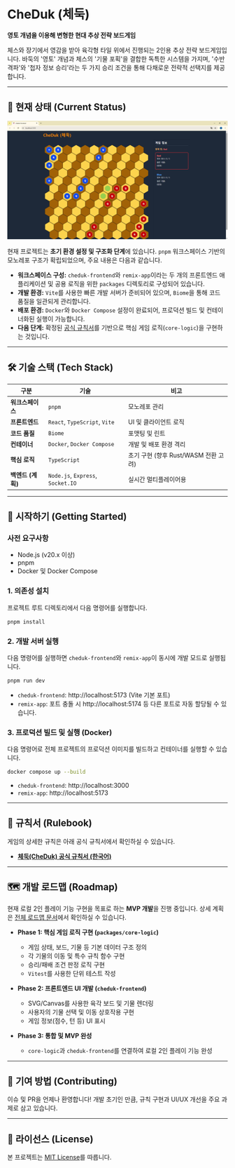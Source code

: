 # CheDuk (체둑)
**영토 개념을 이용해 변형한 현대 추상 전략 보드게임**

체스와 장기에서 영감을 받아 육각형 타일 위에서 진행되는 2인용 추상 전략 보드게임입니다. 바둑의 '영토' 개념과 체스의 '기물 포획'을 결합한 독특한 시스템을 가지며, '수반 격파'와 '첩자 정보 승리'라는 두 가지 승리 조건을 통해 다채로운 전략적 선택지를 제공합니다.

---

## 📌 현재 상태 (Current Status)

![Play Screen](./play_screen.png)

현재 프로젝트는 **초기 환경 설정 및 구조화 단계**에 있습니다. `pnpm` 워크스페이스 기반의 모노레포 구조가 확립되었으며, 주요 내용은 다음과 같습니다.

- **워크스페이스 구성:** `cheduk-frontend`와 `remix-app`이라는 두 개의 프론트엔드 애플리케이션 및 공용 로직을 위한 `packages` 디렉토리로 구성되어 있습니다.
- **개발 환경:** `Vite`를 사용한 빠른 개발 서버가 준비되어 있으며, `Biome`을 통해 코드 품질을 일관되게 관리합니다.
- **배포 환경:** `Docker`와 `Docker Compose` 설정이 완료되어, 프로덕션 빌드 및 컨테이너화된 실행이 가능합니다.
- **다음 단계:** 확정된 [공식 규칙서](./docs/CheDuk_Rulebook_KOR.md)를 기반으로 핵심 게임 로직(`core-logic`)을 구현하는 것입니다.

---

## 🛠️ 기술 스택 (Tech Stack)

| 구분 | 기술 | 비고 |
|------|----------|------|
| **워크스페이스** | `pnpm` | 모노레포 관리 |
| **프론트엔드** | `React`, `TypeScript`, `Vite` | UI 및 클라이언트 로직 |
| **코드 품질** | `Biome` | 포맷팅 및 린트 |
| **컨테이너** | `Docker`, `Docker Compose` | 개발 및 배포 환경 격리 |
| **핵심 로직** | `TypeScript` | 초기 구현 (향후 Rust/WASM 전환 고려) |
| **백엔드 (계획)** | `Node.js`, `Express`, `Socket.IO` | 실시간 멀티플레이어용 |

---

## 🚀 시작하기 (Getting Started)

### 사전 요구사항
- Node.js (v20.x 이상)
- pnpm
- Docker 및 Docker Compose

### 1. 의존성 설치
프로젝트 루트 디렉토리에서 다음 명령어를 실행합니다.
```bash
pnpm install
```

### 2. 개발 서버 실행
다음 명령어를 실행하면 `cheduk-frontend`와 `remix-app`이 동시에 개발 모드로 실행됩니다.
```bash
pnpm run dev
```
- `cheduk-frontend`: http://localhost:5173 (Vite 기본 포트)
- `remix-app`: 포트 충돌 시 http://localhost:5174 등 다른 포트로 자동 할당될 수 있습니다.

### 3. 프로덕션 빌드 및 실행 (Docker)
다음 명령어로 전체 프로젝트의 프로덕션 이미지를 빌드하고 컨테이너를 실행할 수 있습니다.
```bash
docker compose up --build
```
- `cheduk-frontend`: http://localhost:3000
- `remix-app`: http://localhost:5173

---

## 📖 규칙서 (Rulebook)

게임의 상세한 규칙은 아래 공식 규칙서에서 확인하실 수 있습니다.

- [**체둑(CheDuk) 공식 규칙서 (한국어)**](./docs/CheDuk_Rulebook_KOR.md)

---

## 🗺️ 개발 로드맵 (Roadmap)

현재 로컬 2인 플레이 기능 구현을 목표로 하는 **MVP 개발**을 진행 중입니다. 상세 계획은 [전체 로드맵 문서](./docs/Roadmap.md)에서 확인하실 수 있습니다.

- **Phase 1: 핵심 게임 로직 구현 (`packages/core-logic`)**
  - 게임 상태, 보드, 기물 등 기본 데이터 구조 정의
  - 각 기물의 이동 및 특수 규칙 함수 구현
  - 승리/패배 조건 판정 로직 구현
  - `Vitest`를 사용한 단위 테스트 작성

- **Phase 2: 프론트엔드 UI 개발 (`cheduk-frontend`)**
  - SVG/Canvas를 사용한 육각 보드 및 기물 렌더링
  - 사용자의 기물 선택 및 이동 상호작용 구현
  - 게임 정보(점수, 턴 등) UI 표시

- **Phase 3: 통합 및 MVP 완성**
  - `core-logic`과 `cheduk-frontend`를 연결하여 로컬 2인 플레이 기능 완성

---

## 🤝 기여 방법 (Contributing)

이슈 및 PR을 언제나 환영합니다! 개발 초기인 만큼, 규칙 구현과 UI/UX 개선을 주요 과제로 삼고 있습니다.

---

## 📄 라이선스 (License)

본 프로젝트는 [MIT License](./LICENSE)를 따릅니다.